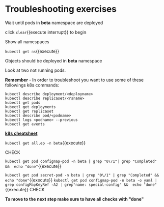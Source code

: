 # Troubleshooting exercises

Wait until pods in **beta** namespace are deployed

click ```clear```{{execute interrupt}} to begin

Show all namespaces

`kubectl get ns`{{execute}}


Objects should be deployed in **beta** namespace

Look at two not running pods.


**Remember** - In order to troubleshoot you want to use some of these followings k8s commands:

```
kubectl describe deployment/<deployname>
kubectl describe replicaset/<rsname>
kubectl get pods
kubectl get deployments
kubectl get replicaset
kubectl describe pod/<podname>
kubectl logs <podname> --previous
kubectl get events
```

[**k8s cheatsheet**](https://kubernetes.io/docs/reference/kubectl/cheatsheet/)




`kubectl get all,ep -n beta`{{execute}}


CHECK


`kubectl get pod configmap-pod -n beta | grep "0\/1"| grep "Completed" &&  echo "done"`{{execute}}

`kubectl get pod secret-pod -n beta | grep "0\/1" | grep "Completed" &&  echo "done"`{{execute}}
`kubectl get pod configmap-pod -n beta -o yaml | grep configMapKeyRef -A2 | grep"name: special-config" &&  echo "done"`{{execute}} 
CHECK


**To move to the next step make sure to have all checks with "done"**

